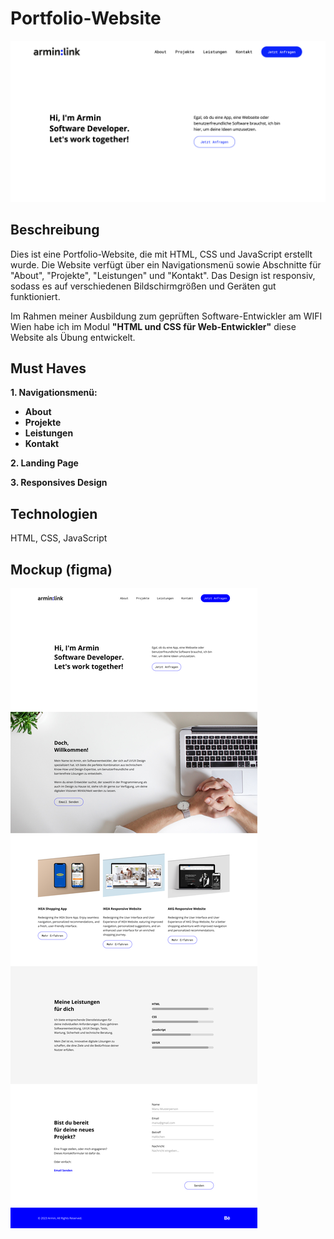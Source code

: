 # Portfolio-Website

![Screenshot - Landingpage](documentation/assets/screenshot.png)

## Beschreibung

Dies ist eine Portfolio-Website, die mit HTML, CSS und JavaScript erstellt wurde. Die Website verfügt über ein Navigationsmenü sowie Abschnitte für "About", "Projekte", "Leistungen" und "Kontakt". Das Design ist responsiv, sodass es auf verschiedenen Bildschirmgrößen und Geräten gut funktioniert.

Im Rahmen meiner Ausbildung zum geprüften Software-Entwickler am WIFI Wien habe ich im Modul **"HTML und CSS für Web-Entwickler"** diese Website als Übung entwickelt.

## Must Haves

**1. Navigationsmenü:**
- **About**
- **Projekte**
- **Leistungen**
- **Kontakt**

**2. Landing Page**

**3. Responsives Design**

## Technologien

HTML, CSS, JavaScript

## Mockup (figma)
![Mockup](documentation/assets/mockup.png)
